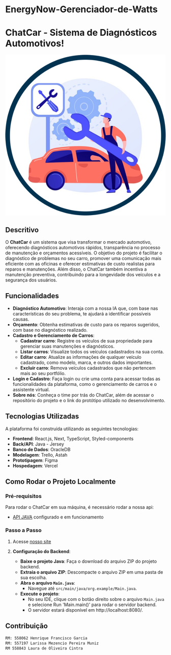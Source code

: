 # EnergyNow-Gerenciador-de-Watts
 
# ChatCar - Sistema de Diagnósticos Automotivos!

![Logo do Projeto](src/app/img/vetor.png)

## Descritivo

O **ChatCar** é um sistema que visa transformar o mercado automotivo, oferecendo diagnósticos automotivos rápidos, transparência no processo de manutenção e orçamentos acessíveis. O objetivo do projeto é facilitar o diagnóstico de problemas no seu carro, promover uma comunicação mais eficiente com as oficinas e oferecer estimativas de custo realistas para reparos e manutenções. Além disso, o ChatCar também incentiva a manutenção preventiva, contribuindo para a longevidade dos veículos e a segurança dos usuários.

## Funcionalidades

- **Diagnóstico Automotivo**: Interaja com a nossa IA que, com base nas características do seu problema, te ajudará a identificar possíveis causas.
- **Orçamento**: Obtenha estimativas de custo para os reparos sugeridos, com base no diagnóstico realizado.
- **Cadastro e Gerenciamento de Carros**:
  - **Cadastrar carro**: Registre os veículos de sua propriedade para gerenciar suas manutenções e diagnósticos.
  - **Listar carros**: Visualize todos os veículos cadastrados na sua conta.
  - **Editar carro**: Atualize as informações de qualquer veículo cadastrado, como modelo, marca, e outros dados importantes.
  - **Excluir carro**: Remova veículos cadastrados que não pertencem mais ao seu portfólio.
- **Login e Cadastro**: Faça login ou crie uma conta para acessar todas as funcionalidades da plataforma, como o gerenciamento de carros e o assistente virtual.
- **Sobre nós**: Conheça o time por trás do ChatCar, além de acessar o repositório do projeto e o link do protótipo utilizado no desenvolvimento.

## Tecnologias Utilizadas

A plataforma foi construída utilizando as seguintes tecnologias:

- **Frontend**: React.js, Next, TypeScript, Styled-components
- **Back/API**: Java - Jersey
- **Banco de Dados**: OracleDB
- **Modelagem**: Trello, Astah
- **Prototipagem**: Figma
- **Hospedagem**: Vercel

## Como Rodar o Projeto Localmente

### Pré-requisitos

Para rodar o ChatCar em sua máquina, é necessário rodar a nossa api:

- [API JAVA](https://github.com/HenriqueDML/javasprint4) configurado e em funcionamento

### Passo a Passo

1. Acesse [nosso site](https://challenge-chatcar.vercel.app/)

2. **Configuração do Backend**:

   - **Baixe o projeto Java**: Faça o download do arquivo ZIP do projeto backend.
   - **Extraia o arquivo ZIP**: Descompacte o arquivo ZIP em uma pasta de sua escolha.
   - **Abra o arquivo `Main.java`**:
     - Navegue até `src/main/java/org.example/Main.java`.
   - **Execute o projeto**:
     - No seu IDE, clique com o botão direito sobre o arquivo `Main.java` e selecione Run 'Main.main()' para rodar o servidor backend.
     - O servidor estará disponível em http://localhost:8080/.

## Contribuição

    RM: 558062 Henrique Francisco Garcia
    RM: 557197 Larissa Mezencio Pereira Muniz
    RM 558843 Laura de Oliveira Cintra